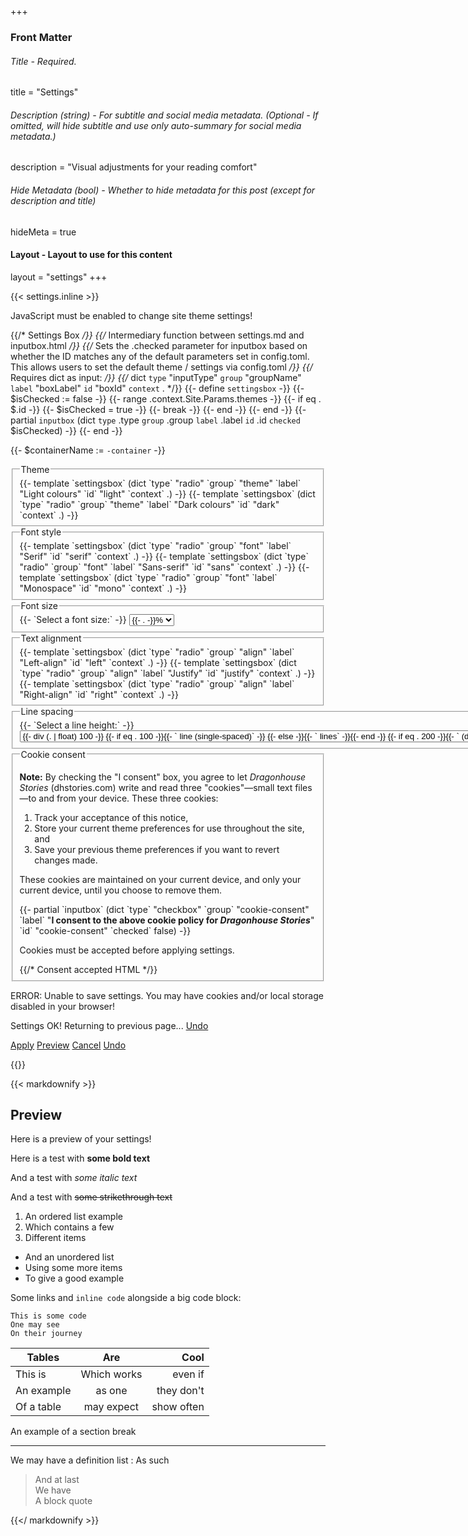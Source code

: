 +++
### Front Matter
###### Title - Required.
title = "Settings"

###### Description (string) - For subtitle and social media metadata. (Optional - If omitted, will hide subtitle and use only auto-summary for social media metadata.)
description = "Visual adjustments for your reading comfort"

###### Hide Metadata (bool) - Whether to hide metadata for this post (except for description and title)
hideMeta = true

#### Layout - Layout to use for this content
layout = "settings"
+++

{{< settings.inline >}}

<noscript>JavaScript must be enabled to change site theme settings!</noscript>

{{/* Settings Box */}}
{{/* Intermediary function between settings.md and inputbox.html */}}
{{/* Sets the .checked parameter for inputbox based on whether the ID matches any of the default parameters set in config.toml. This allows users to set the default theme / settings via config.toml */}}
{{/* Requires dict as input: */}}
{{/* dict `type` "inputType" `group` "groupName" `label` "boxLabel" `id` "boxId" `context` . */}}
{{- define `settingsbox` -}}
	{{- $isChecked := false -}}
	{{- range .context.Site.Params.themes -}}
		{{- if eq . $.id -}}
			{{- $isChecked = true -}}
			{{- break -}}
		{{- end -}}
	{{- end -}}
	{{- partial `inputbox` (dict `type` .type `group` .group `label` .label `id` .id `checked` $isChecked) -}}
{{- end -}}

{{- $containerName := `-container` -}}
<form class='js-only' action='javascript:updateSettings();'>
	<fieldset>
		<legend>Theme</legend>
		{{- template `settingsbox` (dict `type` "radio" `group` "theme" `label` "Light colours" `id` "light" `context` .) -}}
		{{- template `settingsbox` (dict `type` "radio" `group` "theme" `label` "Dark colours" `id` "dark" `context` .) -}}
	</fieldset>
	<fieldset>
		<legend>Font style</legend>
		{{- template `settingsbox` (dict `type` "radio" `group` "font" `label` "Serif" `id` "serif" `context` .) -}}
		{{- template `settingsbox` (dict `type` "radio" `group` "font" `label` "Sans-serif" `id` "sans" `context` .) -}}
		{{- template `settingsbox` (dict `type` "radio" `group` "font" `label` "Monospace" `id` "mono" `context` .) -}}
	</fieldset>
	<fieldset>
		<legend>Font size</legend>
		<label for='size'>{{- `Select a font size:` -}}</label>
		<select id='size' name='size' class='select-box'>
			{{- $fontSizes := seq 200 -10 50 -}}
			{{- range $fontSizes -}}
				<option id='s{{- . -}}' value='s{{- . -}}' {{- if eq . 100 -}}selected{{- end -}}>{{- . -}}%</option>
			{{- end -}}
		</select>
	</fieldset>
	<fieldset>
		<legend>Text alignment</legend>
		{{- template `settingsbox` (dict `type` "radio" `group` "align" `label` "Left-align" `id` "left" `context` .) -}}
		{{- template `settingsbox` (dict `type` "radio" `group` "align" `label` "Justify" `id` "justify" `context` .) -}}
		{{- template `settingsbox` (dict `type` "radio" `group` "align" `label` "Right-align" `id` "right" `context` .) -}}		
	</fieldset>
	<fieldset>
		<legend>Line spacing</legend>
		<label for='line'>{{- `Select a line height:` -}}</label>
		<select id='line' name='line' class='select-box'>
			{{- $lineSizes := seq 200 -10 100 -}}
			{{- range $lineSizes -}}
				<option id='l{{- . -}}' value='l{{- . -}}' {{- if eq . 130 -}}selected{{- end -}}>
					{{- div (. | float) 100 -}}
					{{- if eq . 100 -}}{{- ` line (single-spaced)` -}}
					{{- else -}}{{- ` lines` -}}{{- end -}}
					{{- if eq . 200 -}}{{- ` (double-spaced)` -}}{{- end -}}
				</option>
			{{- end -}}
		</select>	
	</fieldset>
	<fieldset>
	<legend>Cookie consent</legend>
		<div id='cookie-notice'>
			<p><b>Note:</b> By checking the "I consent" box, you agree to let <i>Dragonhouse Stories</i> (dhstories.com) write and read three "cookies"—small text files—to and from your device. These three cookies:</p>
			<ol>
				<li>Track your acceptance of this notice,</i>
				<li>Store your current theme preferences for use throughout the site, and</li>
				<li>Save your previous theme preferences if you want to revert changes made.</li>
			</ol>
			<p>These cookies are maintained on your current device, and only your current device, until you choose to remove them.</p>
			{{- partial `inputbox` (dict `type` "checkbox" `group` "cookie-consent" `label` "<b>I consent to the above cookie policy for <i>Dragonhouse Stories</i></b>" `id` "cookie-consent" `checked` false) -}}
			<p id='cookie-error' class='hidden'>Cookies must be accepted before applying settings.</p>
		</div>
		{{/* Consent accepted HTML */}}
		<div id='accepted-consent' style='display:none;' aria-hidden=true>
			<p>Cookies for <i>Dragonhouse Stories</i> have been accepted on this device.</p><p>If you would like to withdraw any given consent, erase these cookies from your device, and reset your reading settings, click: <a role='button' href='javascript:resetSettings()'>reset all settings</a>.</p>
		</div>
	</fieldset>
	<p id='storage-error' class='hidden'>ERROR: Unable to save settings. You may have cookies and/or local storage disabled in your browser!</p>
	<p id='settings-ok' class='hidden'> Settings OK! Returning to previous page... <a href='javascript:undoSettings();'>Undo</a></p>
	<p>
		<a role='button' href='javascript:updateSettings();' class='form-button large' title='Apply the current settings and return to the previous page' aria-label='Apply and return to last page'>Apply</a>
		<a role='button' href='javascript:previewSettings();' class='form-button large' title='Demonstrate the current settings in a preview box below'>Preview</a>
		<a role='button' href='javascript:cancelSettings();' class='form-button large' title='Discard the current settings and return to the previous page' aria-label='Cancel and return to last page'>Cancel</a>
		<a role='button' href='javascript:undoSettings();' class='form-button large' title='Revert to your earlier settings'>Undo</a>
	</p>
</form>
{{</ settings.inline >}}

<div id='preview-box' class='preview-box hidden'>

{{< markdownify >}}

## Preview

Here is a preview of your settings!

Here is a test with **some bold text**

And a test with _some italic text_

And a test with ~~some strikethrough text~~

1. An ordered list example
2. Which contains a few
3. Different items

- And an unordered list
- Using some more items
- To give a good example

Some <a>links</a> and `inline code` alongside a big code block:

```
This is some code
One may see
On their journey
```

| Tables        | Are           | Cool  |
| ------------- |:-------------:| -----:|
| This is     | Which works | even if |
| An example      | as one      |  they don't |
| Of a table | may expect      |    show often |

An example of a section break

---

We may have a definition list
: As such

> And at last  
> We have  
> A block quote  

{{</ markdownify >}}
</div>